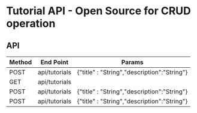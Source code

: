 # Tutorial API - Open Source for CRUD operation

## API 

| Method | End Point | Params | 
| --- | --- | --- |
| POST | api/tutorials | {"title" : "String","description":"String"} |
| GET | api/tutorials |  |
| POST | api/tutorials | {"title" : "String","description":"String"} |
| POST | api/tutorials | {"title" : "String","description":"String"} |
